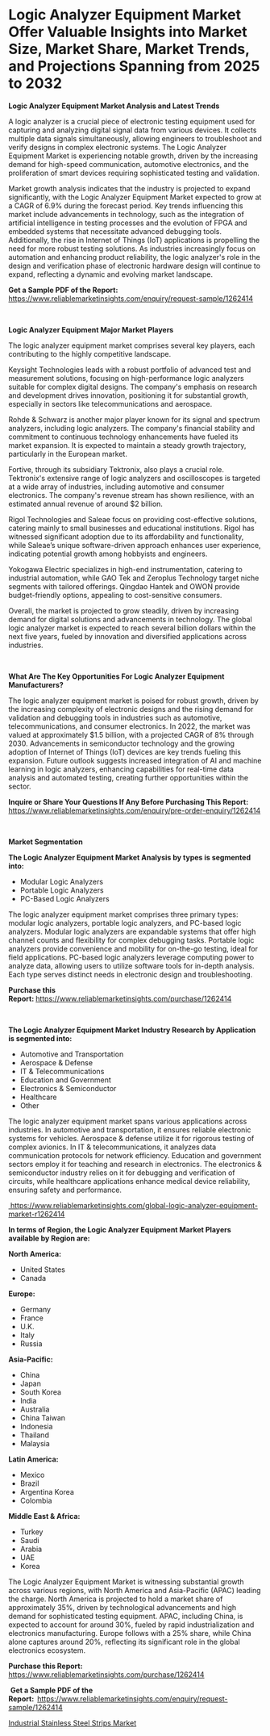 <p><h1>Logic Analyzer Equipment Market Offer Valuable Insights into Market Size, Market Share, Market Trends, and Projections Spanning from 2025 to 2032</h1></p><p><strong>Logic Analyzer Equipment Market Analysis and Latest Trends</strong></p>
<p><p>A logic analyzer is a crucial piece of electronic testing equipment used for capturing and analyzing digital signal data from various devices. It collects multiple data signals simultaneously, allowing engineers to troubleshoot and verify designs in complex electronic systems. The Logic Analyzer Equipment Market is experiencing notable growth, driven by the increasing demand for high-speed communication, automotive electronics, and the proliferation of smart devices requiring sophisticated testing and validation.</p><p>Market growth analysis indicates that the industry is projected to expand significantly, with the Logic Analyzer Equipment Market expected to grow at a CAGR of 6.9% during the forecast period. Key trends influencing this market include advancements in technology, such as the integration of artificial intelligence in testing processes and the evolution of FPGA and embedded systems that necessitate advanced debugging tools. Additionally, the rise in Internet of Things (IoT) applications is propelling the need for more robust testing solutions. As industries increasingly focus on automation and enhancing product reliability, the logic analyzer's role in the design and verification phase of electronic hardware design will continue to expand, reflecting a dynamic and evolving market landscape.</p></p>
<p><strong>Get a Sample PDF of the Report:&nbsp;</strong> <a href="https://www.reliablemarketinsights.com/enquiry/request-sample/1262414?utm_campaign=3015&utm_medium=2&utm_source=Github&utm_content=ia&utm_term=24032025&utm_id=logic-analyzer-equipment">https://www.reliablemarketinsights.com/enquiry/request-sample/1262414</a></p>
<p>&nbsp;</p>
<p><strong>Logic Analyzer Equipment Major Market Players</strong></p>
<p><p>The logic analyzer equipment market comprises several key players, each contributing to the highly competitive landscape. </p><p>Keysight Technologies leads with a robust portfolio of advanced test and measurement solutions, focusing on high-performance logic analyzers suitable for complex digital designs. The company's emphasis on research and development drives innovation, positioning it for substantial growth, especially in sectors like telecommunications and aerospace.</p><p>Rohde & Schwarz is another major player known for its signal and spectrum analyzers, including logic analyzers. The company's financial stability and commitment to continuous technology enhancements have fueled its market expansion. It is expected to maintain a steady growth trajectory, particularly in the European market.</p><p>Fortive, through its subsidiary Tektronix, also plays a crucial role. Tektronix's extensive range of logic analyzers and oscilloscopes is targeted at a wide array of industries, including automotive and consumer electronics. The company's revenue stream has shown resilience, with an estimated annual revenue of around $2 billion.</p><p>Rigol Technologies and Saleae focus on providing cost-effective solutions, catering mainly to small businesses and educational institutions. Rigol has witnessed significant adoption due to its affordability and functionality, while Saleae’s unique software-driven approach enhances user experience, indicating potential growth among hobbyists and engineers.</p><p>Yokogawa Electric specializes in high-end instrumentation, catering to industrial automation, while GAO Tek and Zeroplus Technology target niche segments with tailored offerings. Qingdao Hantek and OWON provide budget-friendly options, appealing to cost-sensitive consumers.</p><p>Overall, the market is projected to grow steadily, driven by increasing demand for digital solutions and advancements in technology. The global logic analyzer market is expected to reach several billion dollars within the next five years, fueled by innovation and diversified applications across industries.</p></p>
<p>&nbsp;</p>
<p><strong>What Are The Key Opportunities For Logic Analyzer Equipment Manufacturers?</strong></p>
<p><p>The logic analyzer equipment market is poised for robust growth, driven by the increasing complexity of electronic designs and the rising demand for validation and debugging tools in industries such as automotive, telecommunications, and consumer electronics. In 2022, the market was valued at approximately $1.5 billion, with a projected CAGR of 8% through 2030. Advancements in semiconductor technology and the growing adoption of Internet of Things (IoT) devices are key trends fueling this expansion. Future outlook suggests increased integration of AI and machine learning in logic analyzers, enhancing capabilities for real-time data analysis and automated testing, creating further opportunities within the sector.</p></p>
<p><strong>Inquire or Share Your Questions If Any Before Purchasing This Report:</strong> <a href="https://www.reliablemarketinsights.com/enquiry/pre-order-enquiry/1262414?utm_campaign=3015&utm_medium=2&utm_source=Github&utm_content=ia&utm_term=24032025&utm_id=logic-analyzer-equipment">https://www.reliablemarketinsights.com/enquiry/pre-order-enquiry/1262414</a></p>
<p>&nbsp;</p>
<p><strong>Market Segmentation</strong></p>
<p><strong>The Logic Analyzer Equipment Market Analysis by types is segmented into:</strong></p>
<p><ul><li>Modular Logic Analyzers</li><li>Portable Logic Analyzers</li><li>PC-Based Logic Analyzers</li></ul></p>
<p><p>The logic analyzer equipment market comprises three primary types: modular logic analyzers, portable logic analyzers, and PC-based logic analyzers. Modular logic analyzers are expandable systems that offer high channel counts and flexibility for complex debugging tasks. Portable logic analyzers provide convenience and mobility for on-the-go testing, ideal for field applications. PC-based logic analyzers leverage computing power to analyze data, allowing users to utilize software tools for in-depth analysis. Each type serves distinct needs in electronic design and troubleshooting.</p></p>
<p><strong>Purchase this Report:&nbsp;</strong><a href="https://www.reliablemarketinsights.com/purchase/1262414?utm_campaign=3015&utm_medium=2&utm_source=Github&utm_content=ia&utm_term=24032025&utm_id=logic-analyzer-equipment">https://www.reliablemarketinsights.com/purchase/1262414</a></p>
<p>&nbsp;</p>
<p><strong>The Logic Analyzer Equipment Market Industry Research by Application is segmented into:</strong></p>
<p><ul><li>Automotive and Transportation</li><li>Aerospace & Defense</li><li>IT & Telecommunications</li><li>Education and Government</li><li>Electronics & Semiconductor</li><li>Healthcare</li><li>Other</li></ul></p>
<p><p>The logic analyzer equipment market spans various applications across industries. In automotive and transportation, it ensures reliable electronic systems for vehicles. Aerospace & defense utilize it for rigorous testing of complex avionics. In IT & telecommunications, it analyzes data communication protocols for network efficiency. Education and government sectors employ it for teaching and research in electronics. The electronics & semiconductor industry relies on it for debugging and verification of circuits, while healthcare applications enhance medical device reliability, ensuring safety and performance.</p></p>
<p><a href="https://www.reliablemarketinsights.com/global-logic-analyzer-equipment-market-r1262414?utm_campaign=3015&utm_medium=2&utm_source=Github&utm_content=ia&utm_term=24032025&utm_id=logic-analyzer-equipment">&nbsp;https://www.reliablemarketinsights.com/global-logic-analyzer-equipment-market-r1262414</a></p>
<p><strong>In terms of Region, the Logic Analyzer Equipment Market Players available by Region are:</strong></p>
<p>
    <p> <strong> North America: </strong>
        <ul>
            <li>United States</li>
            <li>Canada</li>
        </ul>
        </p> 
    <p> <strong> Europe: </strong>
        <ul>
            <li>Germany</li>
            <li>France</li>
            <li>U.K.</li>
            <li>Italy</li>
            <li>Russia</li>
        </ul>
        </p> 
    <p> <strong> Asia-Pacific: </strong>
        <ul>
            <li>China</li>
            <li>Japan</li>
            <li>South Korea</li>
            <li>India</li>
            <li>Australia</li>
            <li>China Taiwan</li>
            <li>Indonesia</li>
            <li>Thailand</li>
            <li>Malaysia</li>
        </ul>
        </p> 
    <p> <strong> Latin America: </strong>
        <ul>
            <li>Mexico</li>
            <li>Brazil</li>
            <li>Argentina Korea</li>
            <li>Colombia</li>
        </ul>
        </p> 
    <p> <strong> Middle East & Africa: </strong>
        <ul>
            <li>Turkey</li>
            <li>Saudi</li>
            <li>Arabia</li>
            <li>UAE</li>
            <li>Korea</li>
        </ul>
    </p>
    </p>
<p><p>The Logic Analyzer Equipment Market is witnessing substantial growth across various regions, with North America and Asia-Pacific (APAC) leading the charge. North America is projected to hold a market share of approximately 35%, driven by technological advancements and high demand for sophisticated testing equipment. APAC, including China, is expected to account for around 30%, fueled by rapid industrialization and electronics manufacturing. Europe follows with a 25% share, while China alone captures around 20%, reflecting its significant role in the global electronics ecosystem.</p></p>
<p><strong>Purchase this Report: </strong><a href="https://www.reliablemarketinsights.com/purchase/1262414?utm_campaign=3015&utm_medium=2&utm_source=Github&utm_content=ia&utm_term=24032025&utm_id=logic-analyzer-equipment">https://www.reliablemarketinsights.com/purchase/1262414</a></p>
<p>&nbsp;<strong>Get a Sample PDF of the Report:&nbsp;&nbsp;</strong><a href="https://www.reliablemarketinsights.com/enquiry/request-sample/1262414?utm_campaign=3015&utm_medium=2&utm_source=Github&utm_content=ia&utm_term=24032025&utm_id=logic-analyzer-equipment">https://www.reliablemarketinsights.com/enquiry/request-sample/1262414</a></p>
<p><strong></strong></p>
<p><p><a href="https://github.com/jenithschijf/Market-Research-Report-List-1/blob/main/industrial-stainless-steel-strips-market.md?utm_campaign=3015&utm_medium=2&utm_source=Github&utm_content=ia&utm_term=24032025&utm_id=logic-analyzer-equipment">Industrial Stainless Steel Strips Market</a></p></p>
